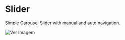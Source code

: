 # Slider

Simple Carousel Slider with manual and auto navigation.

![Ver Imagem](https://i.imgur.com/NXGwZlKh.gif)
